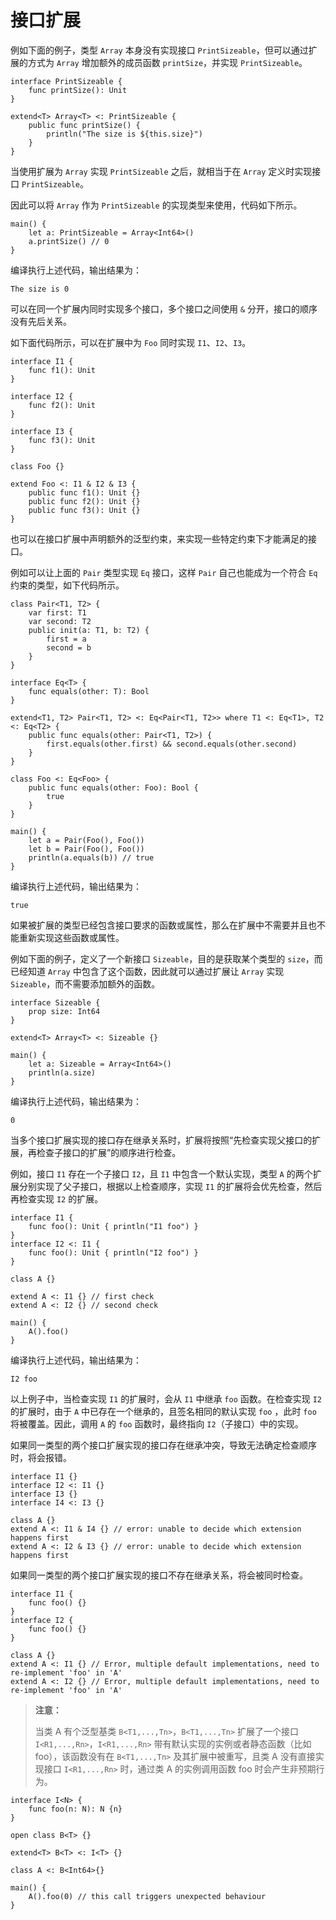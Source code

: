 # 接口扩展

例如下面的例子，类型 `Array` 本身没有实现接口 `PrintSizeable`，但可以通过扩展的方式为 `Array` 增加额外的成员函数 `printSize`，并实现 `PrintSizeable`。

<!-- verify -PrintSizeable -->

```cangjie
interface PrintSizeable {
    func printSize(): Unit
}

extend<T> Array<T> <: PrintSizeable {
    public func printSize() {
        println("The size is ${this.size}")
    }
}
```

当使用扩展为 `Array` 实现 `PrintSizeable` 之后，就相当于在 `Array` 定义时实现接口 `PrintSizeable`。

因此可以将 `Array` 作为 `PrintSizeable` 的实现类型来使用，代码如下所示。

<!-- verify -PrintSizeable -->

```cangjie
main() {
    let a: PrintSizeable = Array<Int64>()
    a.printSize() // 0
}
```

编译执行上述代码，输出结果为：

<!-- verify -PrintSizeable -->

```text
The size is 0
```

可以在同一个扩展内同时实现多个接口，多个接口之间使用 `&` 分开，接口的顺序没有先后关系。

如下面代码所示，可以在扩展中为 `Foo` 同时实现 `I1`、`I2`、`I3`。

<!-- compile -->

```cangjie
interface I1 {
    func f1(): Unit
}

interface I2 {
    func f2(): Unit
}

interface I3 {
    func f3(): Unit
}

class Foo {}

extend Foo <: I1 & I2 & I3 {
    public func f1(): Unit {}
    public func f2(): Unit {}
    public func f3(): Unit {}
}
```

也可以在接口扩展中声明额外的泛型约束，来实现一些特定约束下才能满足的接口。

例如可以让上面的 `Pair` 类型实现 `Eq` 接口，这样 `Pair` 自己也能成为一个符合 `Eq` 约束的类型，如下代码所示。

<!-- verify -->

```cangjie
class Pair<T1, T2> {
    var first: T1
    var second: T2
    public init(a: T1, b: T2) {
        first = a
        second = b
    }
}

interface Eq<T> {
    func equals(other: T): Bool
}

extend<T1, T2> Pair<T1, T2> <: Eq<Pair<T1, T2>> where T1 <: Eq<T1>, T2 <: Eq<T2> {
    public func equals(other: Pair<T1, T2>) {
        first.equals(other.first) && second.equals(other.second)
    }
}

class Foo <: Eq<Foo> {
    public func equals(other: Foo): Bool {
        true
    }
}

main() {
    let a = Pair(Foo(), Foo())
    let b = Pair(Foo(), Foo())
    println(a.equals(b)) // true
}
```

编译执行上述代码，输出结果为：

```text
true
```

如果被扩展的类型已经包含接口要求的函数或属性，那么在扩展中不需要并且也不能重新实现这些函数或属性。

例如下面的例子，定义了一个新接口 `Sizeable`，目的是获取某个类型的 `size`，而已经知道 `Array` 中包含了这个函数，因此就可以通过扩展让 `Array` 实现 `Sizeable`，而不需要添加额外的函数。

<!-- verify -->

```cangjie
interface Sizeable {
    prop size: Int64
}

extend<T> Array<T> <: Sizeable {}

main() {
    let a: Sizeable = Array<Int64>()
    println(a.size)
}
```

编译执行上述代码，输出结果为：

```text
0
```

当多个接口扩展实现的接口存在继承关系时，扩展将按照“先检查实现父接口的扩展，再检查子接口的扩展”的顺序进行检查。

例如，接口 `I1` 存在一个子接口 `I2`，且 `I1` 中包含一个默认实现，类型 `A` 的两个扩展分别实现了父子接口，根据以上检查顺序，实现 `I1` 的扩展将会优先检查，然后再检查实现 `I2` 的扩展。

<!-- verify -->

```cangjie
interface I1 {
    func foo(): Unit { println("I1 foo") }
}
interface I2 <: I1 {
    func foo(): Unit { println("I2 foo") }
}

class A {}

extend A <: I1 {} // first check
extend A <: I2 {} // second check

main() {
    A().foo()
}
```

编译执行上述代码，输出结果为：

```text
I2 foo
```

以上例子中，当检查实现 `I1` 的扩展时，会从 `I1` 中继承 `foo` 函数。在检查实现 `I2` 的扩展时，由于 `A` 中已存在一个继承的，且签名相同的默认实现 `foo` ，此时 `foo` 将被覆盖。因此，调用 `A` 的 `foo` 函数时，最终指向 `I2`（子接口）中的实现。

如果同一类型的两个接口扩展实现的接口存在继承冲突，导致无法确定检查顺序时，将会报错。

<!-- compile.error -->

```cangjie
interface I1 {}
interface I2 <: I1 {}
interface I3 {}
interface I4 <: I3 {}

class A {}
extend A <: I1 & I4 {} // error: unable to decide which extension happens first
extend A <: I2 & I3 {} // error: unable to decide which extension happens first
```

如果同一类型的两个接口扩展实现的接口不存在继承关系，将会被同时检查。

<!-- compile.error -->

```cangjie
interface I1 {
    func foo() {}
}
interface I2 {
    func foo() {}
}

class A {}
extend A <: I1 {} // Error, multiple default implementations, need to re-implement 'foo' in 'A'
extend A <: I2 {} // Error, multiple default implementations, need to re-implement 'foo' in 'A'
```

> **注意：**
>
> 当类 A 有个泛型基类 `B<T1,...,Tn>`，`B<T1,...,Tn>` 扩展了一个接口 `I<R1,...,Rn>`，`I<R1,...,Rn>` 带有默认实现的实例或者静态函数（比如 foo），该函数没有在 `B<T1,...,Tn>` 及其扩展中被重写，且类 A 没有直接实现接口 `I<R1,...,Rn>` 时，通过类 A 的实例调用函数 foo 时会产生非预期行为。

<!-- compile -->

```cangjie
interface I<N> {
    func foo(n: N): N {n}
}

open class B<T> {}

extend<T> B<T> <: I<T> {}

class A <: B<Int64>{}

main() {
    A().foo(0) // this call triggers unexpected behaviour
}
```
